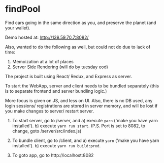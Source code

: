 # findPool
Find cars going in the same direction as you, and preserve the planet (and your wallet).

Demo hosted at: http://139.59.70.7:8082/

Also, wanted to do the following as well, but could not do due to lack of time:
1) Memoization at a lot of places
2) Server Side Rendering (will do by tuesday eod)

The project is built using React/ Redux, and Express as server.

To start the WebApp, server and client needs to be bundled separately (this is to separate frontend and server bundling logic.)

More focus is given on JS, and less on UI. Also, there is no DB used, any login sessions/ registrations are stored in server memory, and will be lost if you make changes to server/ restart server.

1)  To start server, go to /server, and
  a)  execute `yarn` ('make you have yarn installed').
  b)  execute `yarn run start`. (P.S. Port is set to 8082, to change, goto /server/src/index.js)

2)  To bundle client, go to /client, and
  a)  execute `yarn` ('make you have yarn installed').
  b)  execute `yarn run build:prod`.

3) To goto app, go to http://localhost:8082

